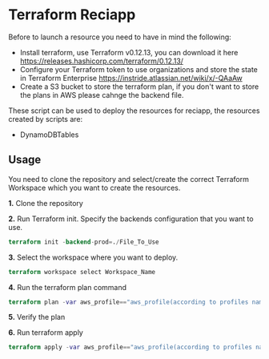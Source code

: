 # Terraform Reciapp

Before to launch a resource you need to have in mind  the following:

  - Install terraform, use Terraform v0.12.13, you can download it here 
     https://releases.hashicorp.com/terraform/0.12.13/
  - Configure your Terraform token to use organizations and store the state in Terraform Enterprise https://instride.atlassian.net/wiki/x/-QAaAw
  - Create a S3 bucket to store the terraform plan, if you don't want to store the plans in AWS please cahnge the backend file.


These script can be used to deploy the resources for reciapp, the resources created by scripts are:

- DynamoDBTables

## Usage

You need to clone the repository and select/create the correct Terraform Workspace which you want to create the resources. 

**1.** Clone the repository

**2.** Run Terraform init. Specify the backends configuration that you want to use.
```terraform
terraform init -backend-prod=./File_To_Use
```
**3.** Select the workspace where you want to deploy.

```terraform
terraform workspace select Workspace_Name
```

**4.** Run the terraform plan command
```terraform
terraform plan -var aws_profile=="aws_profile(according to profiles name in ~/.aws/credentials)"  -var -var Region="Region_used_to_deploy" 
```

**5.** Verify the plan 

**6.** Run terraform apply
 ```terraform
terraform apply -var aws_profile=="aws_profile(according to profiles name in ~/.aws/credentials)"  -var -var Region="Region_used_to_deploy" 
```